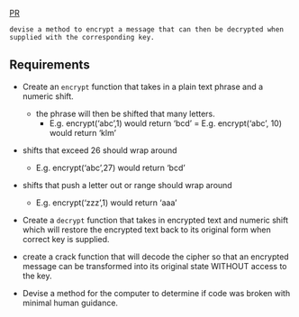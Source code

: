 [PR](https://github.com/odehabuzaid/caesar-cipher/pull/1)



    devise a method to encrypt a message that can then be decrypted when supplied with the corresponding key.

## Requirements 

- Create an `encrypt` function that takes in a plain text phrase and a numeric shift.
  - the phrase will then be shifted that many letters.
    - E.g. encrypt(‘abc’,1) would return ‘bcd’ = E.g. encrypt(‘abc’, 10) would return ‘klm’

- shifts that exceed 26 should wrap around
    - E.g. encrypt(‘abc’,27) would return ‘bcd’
- shifts that push a letter out or range should wrap around
    - E.g. encrypt(‘zzz’,1) would return ‘aaa’

- Create a `decrypt` function that takes in encrypted text and numeric shift which will restore the encrypted text back to its original form when correct key is supplied.
- create a crack function that will decode the cipher so that an encrypted message can be transformed into its original state WITHOUT access to the key.

- Devise a method for the computer to determine if code was broken with minimal human guidance.